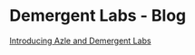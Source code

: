 # Demergent Labs - Blog

[Introducing Azle and Demergent Labs](introducing-azle-and-demergent-labs.md)
